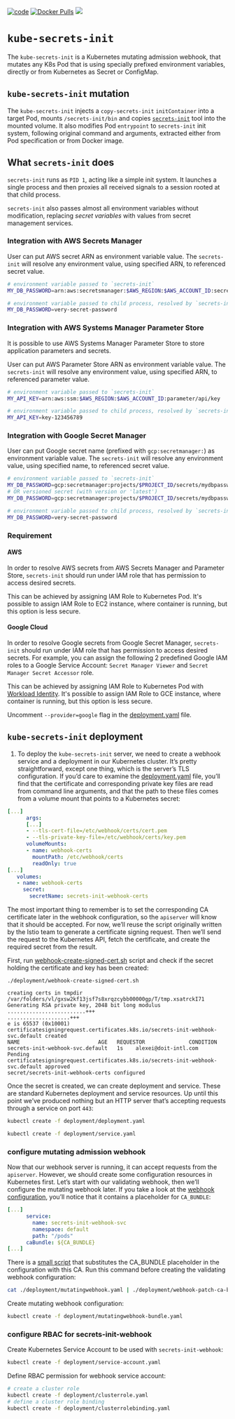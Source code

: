 [![code](https://github.com/doitintl/kube-secrets-init/actions/workflows/test.yaml/badge.svg)](https://github.com/doitintl/kube-secrets-init/actions/workflows/test.yaml) [![Docker Pulls](https://img.shields.io/docker/pulls/doitintl/kube-secrets-init.svg?style=popout)](https://hub.docker.com/r/doitintl/kube-secrets-init) [![](https://images.microbadger.com/badges/image/doitintl/kube-secrets-init.svg)](https://microbadger.com/images/doitintl/kube-secrets-init "Get your own image badge on microbadger.com")

# `kube-secrets-init`

The `kube-secrets-init` is a Kubernetes mutating admission webhook, that mutates any K8s Pod that is using specially prefixed environment variables, directly or from Kubernetes as Secret or ConfigMap.

## `kube-secrets-init` mutation

The `kube-secrets-init` injects a `copy-secrets-init` `initContainer` into a target Pod, mounts `/secrets-init/bin` and copies [`secrets-init`](https://github.com/doitintl/secrets-init) tool into the mounted volume. It also modifies Pod `entrypoint` to `secrets-init` init system, following original command and arguments, extracted either from Pod specification or from Docker image.

## What `secrets-init` does

`secrets-init` runs as `PID 1`, acting like a simple init system. It launches a single process and then proxies all received signals to a session rooted at that child process.

`secrets-init` also passes almost all environment variables without modification, replacing _secret variables_ with values from secret management services.

### Integration with AWS Secrets Manager

User can put AWS secret ARN as environment variable value. The `secrets-init` will resolve any environment value, using specified ARN, to referenced secret value.

```sh
# environment variable passed to `secrets-init`
MY_DB_PASSWORD=arn:aws:secretsmanager:$AWS_REGION:$AWS_ACCOUNT_ID:secret:mydbpassword-cdma3

# environment variable passed to child process, resolved by `secrets-init`
MY_DB_PASSWORD=very-secret-password
```

### Integration with AWS Systems Manager Parameter Store

It is possible to use AWS Systems Manager Parameter Store to store application parameters and secrets.

User can put AWS Parameter Store ARN as environment variable value. The `secrets-init` will resolve any environment value, using specified ARN, to referenced parameter value.

```sh
# environment variable passed to `secrets-init`
MY_API_KEY=arn:aws:ssm:$AWS_REGION:$AWS_ACCOUNT_ID:parameter/api/key

# environment variable passed to child process, resolved by `secrets-init`
MY_API_KEY=key-123456789
```

### Integration with Google Secret Manager

User can put Google secret name (prefixed with `gcp:secretmanager:`) as environment variable value. The `secrets-init` will resolve any environment value, using specified name, to referenced secret value.

```sh
# environment variable passed to `secrets-init`
MY_DB_PASSWORD=gcp:secretmanager:projects/$PROJECT_ID/secrets/mydbpassword
# OR versioned secret (with version or 'latest')
MY_DB_PASSWORD=gcp:secretmanager:projects/$PROJECT_ID/secrets/mydbpassword/versions/2

# environment variable passed to child process, resolved by `secrets-init`
MY_DB_PASSWORD=very-secret-password
```

### Requirement

#### AWS

In order to resolve AWS secrets from AWS Secrets Manager and Parameter Store, `secrets-init` should run under IAM role that has permission to access desired secrets.

This can be achieved by assigning IAM Role to Kubernetes Pod. It's possible to assign IAM Role to EC2 instance, where container is running, but this option is less secure.

#### Google Cloud

In order to resolve Google secrets from Google Secret Manager, `secrets-init` should run under IAM role that has permission to access desired secrets. For example, you can assign the following 2 predefined Google IAM roles to a Google Service Account: `Secret Manager Viewer` and `Secret Manager Secret Accessor` role.

This can be achieved by assigning IAM Role to Kubernetes Pod with [Workload Identity](https://cloud.google.com/kubernetes-engine/docs/how-to/workload-identity). It's possible to assign IAM Role to GCE instance, where container is running, but this option is less secure.

Uncomment `--provider=google` flag in the [deployment.yaml](https://github.com/doitintl/kube-secrets-init/blob/master/deployment/deployment.yaml) file.

## `kube-secrets-init` deployment

1. To deploy the `kube-secrets-init` server, we need to create a webhook service and a deployment in our Kubernetes cluster. It’s pretty straightforward, except one thing, which is the server’s TLS configuration. If you’d care to examine the [deployment.yaml](https://github.com/doitintl/kube-secrets-init/blob/master/deployment/deployment.yaml) file, you’ll find that the certificate and corresponding private key files are read from command line arguments, and that the path to these files comes from a volume mount that points to a Kubernetes secret:

```yaml
[...]
      args:
      [...]
      - --tls-cert-file=/etc/webhook/certs/cert.pem
      - --tls-private-key-file=/etc/webhook/certs/key.pem
      volumeMounts:
      - name: webhook-certs
        mountPath: /etc/webhook/certs
        readOnly: true
[...]
   volumes:
   - name: webhook-certs
     secret:
       secretName: secrets-init-webhook-certs
```

The most important thing to remember is to set the corresponding CA certificate later in the webhook configuration, so the `apiserver` will know that it should be accepted. For now, we’ll reuse the script originally written by the Istio team to generate a certificate signing request. Then we’ll send the request to the Kubernetes API, fetch the certificate, and create the required secret from the result.

First, run [webhook-create-signed-cert.sh](https://github.com/doitintl/kube-secrets-init/blob/master/deployment/webhook-create-signed-cert.sh) script and check if the secret holding the certificate and key has been created:

```text
./deployment/webhook-create-signed-cert.sh

creating certs in tmpdir /var/folders/vl/gxsw2kf13jsf7s8xrqzcybb00000gp/T/tmp.xsatrckI71
Generating RSA private key, 2048 bit long modulus
.........................+++
....................+++
e is 65537 (0x10001)
certificatesigningrequest.certificates.k8s.io/secrets-init-webhook-svc.default created
NAME                         AGE   REQUESTOR              CONDITION
secrets-init-webhook-svc.default   1s    alexei@doit-intl.com   Pending
certificatesigningrequest.certificates.k8s.io/secrets-init-webhook-svc.default approved
secret/secrets-init-webhook-certs configured
```

Once the secret is created, we can create deployment and service. These are standard Kubernetes deployment and service resources. Up until this point we’ve produced nothing but an HTTP server that’s accepting requests through a service on port `443`:

```sh
kubectl create -f deployment/deployment.yaml

kubectl create -f deployment/service.yaml
```

### configure mutating admission webhook

Now that our webhook server is running, it can accept requests from the `apiserver`. However, we should create some configuration resources in Kubernetes first. Let’s start with our validating webhook, then we’ll configure the mutating webhook later. If you take a look at the [webhook configuration](https://github.com/doitintl/kube-secrets-init/blob/master/deployment/mutatingwebhook.yaml), you’ll notice that it contains a placeholder for `CA_BUNDLE`:

```yaml
[...]
      service:
        name: secrets-init-webhook-svc
        namespace: default
        path: "/pods"
      caBundle: ${CA_BUNDLE}
[...]
```

There is a [small script](https://github.com/doitintl/kube-secrets-init/blob/master/deployment/webhook-patch-ca-bundle.sh) that substitutes the CA_BUNDLE placeholder in the configuration with this CA. Run this command before creating the validating webhook configuration:

```sh
cat ./deployment/mutatingwebhook.yaml | ./deployment/webhook-patch-ca-bundle.sh > ./deployment/mutatingwebhook-bundle.yaml
```

Create mutating webhook configuration:

```sh
kubectl create -f deployment/mutatingwebhook-bundle.yaml
```

### configure RBAC for secrets-init-webhook

Create Kubernetes Service Account to be used with `secrets-init-webhook`:

```sh
kubectl create -f deployment/service-account.yaml
```

Define RBAC permission for webhook service account:

```sh
# create a cluster role
kubectl create -f deployment/clusterrole.yaml
# define a cluster role binding
kubectl create -f deployment/clusterrolebinding.yaml
```
